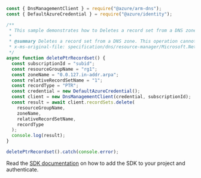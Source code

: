 ```javascript
const { DnsManagementClient } = require("@azure/arm-dns");
const { DefaultAzureCredential } = require("@azure/identity");

/**
 * This sample demonstrates how to Deletes a record set from a DNS zone. This operation cannot be undone.
 *
 * @summary Deletes a record set from a DNS zone. This operation cannot be undone.
 * x-ms-original-file: specification/dns/resource-manager/Microsoft.Network/stable/2018-05-01/examples/DeletePTRRecordset.json
 */
async function deletePtrRecordset() {
  const subscriptionId = "subid";
  const resourceGroupName = "rg1";
  const zoneName = "0.0.127.in-addr.arpa";
  const relativeRecordSetName = "1";
  const recordType = "PTR";
  const credential = new DefaultAzureCredential();
  const client = new DnsManagementClient(credential, subscriptionId);
  const result = await client.recordSets.delete(
    resourceGroupName,
    zoneName,
    relativeRecordSetName,
    recordType
  );
  console.log(result);
}

deletePtrRecordset().catch(console.error);
```

Read the [SDK documentation](https://github.com/Azure/azure-sdk-for-js/blob/%40azure%2Farm-dns_5.0.1/sdk/dns/arm-dns/README.md) on how to add the SDK to your project and authenticate.

